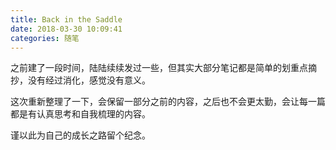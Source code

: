```yaml
---
title: Back in the Saddle
date: 2018-03-30 10:09:41
categories: 随笔
---
```


之前建了一段时间，陆陆续续发过一些，但其实大部分笔记都是简单的划重点摘抄，没有经过消化，感觉没有意义。

这次重新整理了一下，会保留一部分之前的内容，之后也不会更太勤，会让每一篇都是有认真思考和自我梳理的内容。

谨以此为自己的成长之路留个纪念。
